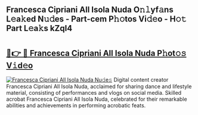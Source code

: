 ## Francesca Cipriani All Isola Nuda O𝚗𝚕yf𝚊ns L𝚎a𝚔ed N𝚞𝚍es - Part-cem P𝚑𝚘tos Vi𝚍𝚎o - H𝚘𝚝 Part L𝚎a𝚔s kZqI4

# <h2><a href="http://kf6ali.oniu.top/?m=Francesca+Cipriani+All+Isola+Nuda">🔗👉 🔴 Francesca Cipriani All Isola Nuda P𝚑ot𝚘𝚜 V𝚒d𝚎o</a></h2>

[![Francesca Cipriani All Isola Nuda Nu𝚍e𝚜](https://i.imgur.com/0qMVB7G.gif)](http://kf6ali.oniu.top/?m=Francesca+Cipriani+All+Isola+Nuda)
Digital content creator Francesca Cipriani All Isola Nuda, acclaimed for sharing dance and lifestyle material, consisting of performances and vlogs on social media. Skilled acrobat Francesca Cipriani All Isola Nuda, celebrated for their remarkable abilities and achievements in performing acrobatic feats.  
